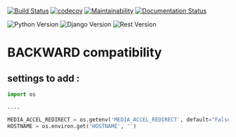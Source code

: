 [![Build Status](https://travis-ci.org/Terralego/django-geostore.svg?branch=master)](https://travis-ci.org/Terralego/django-geostore/)
[![codecov](https://codecov.io/gh/Terralego/django-geostore/branch/master/graph/badge.svg)](https://codecov.io/gh/Terralego/django-geostore)
[![Maintainability](https://api.codeclimate.com/v1/badges/74b0d8430ff982633ee7/maintainability)](https://codeclimate.com/github/Terralego/django-geostore/maintainability)
[![Documentation Status](https://readthedocs.org/projects/django-geostore/badge/?version=latest)](https://django-geostore.readthedocs.io/en/latest/?badge=latest)

![Python Version](https://img.shields.io/badge/python-%3E%3D%203.6-blue.svg)
![Django Version](https://img.shields.io/badge/django-%3E%3D%202.1%2C<3.0-blue.svg)
![Rest Version](https://img.shields.io/badge/django--rest--framework-%3E%3D%203.8.0-blue)

# BACKWARD compatibility

## settings to add :

```python
import os

....

MEDIA_ACCEL_REDIRECT = os.getenv('MEDIA_ACCEL_REDIRECT', default="False") == "True"
HOSTNAME = os.environ.get('HOSTNAME', '')

```
